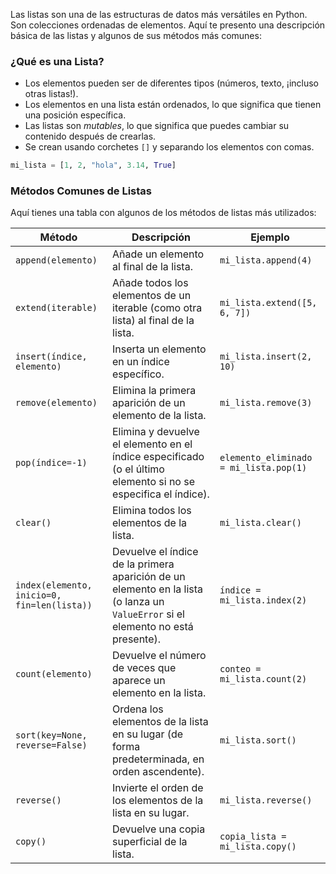 Las listas son una de las estructuras de datos más versátiles en Python. Son colecciones ordenadas de elementos. Aquí te presento una descripción básica de las listas y algunos de sus métodos más comunes:

### ¿Qué es una Lista?

- Los elementos pueden ser de diferentes tipos (números, texto, ¡incluso otras listas!).
- Los elementos en una lista están ordenados, lo que significa que tienen una posición específica.
- Las listas son _mutables_, lo que significa que puedes cambiar su contenido después de crearlas.
- Se crean usando corchetes `[]` y separando los elementos con comas.

```python
mi_lista = [1, 2, "hola", 3.14, True]
```

### Métodos Comunes de Listas

Aquí tienes una tabla con algunos de los métodos de listas más utilizados:

|Método|Descripción|Ejemplo|
|---|---|---|
|`append(elemento)`|Añade un elemento al final de la lista.|`mi_lista.append(4)`|
|`extend(iterable)`|Añade todos los elementos de un iterable (como otra lista) al final de la lista.|`mi_lista.extend([5, 6, 7])`|
|`insert(índice, elemento)`|Inserta un elemento en un índice específico.|`mi_lista.insert(2, 10)`|
|`remove(elemento)`|Elimina la primera aparición de un elemento de la lista.|`mi_lista.remove(3)`|
|`pop(índice=-1)`|Elimina y devuelve el elemento en el índice especificado (o el último elemento si no se especifica el índice).|`elemento_eliminado = mi_lista.pop(1)`|
|`clear()`|Elimina todos los elementos de la lista.|`mi_lista.clear()`|
|`index(elemento, inicio=0, fin=len(lista))`|Devuelve el índice de la primera aparición de un elemento en la lista (o lanza un `ValueError` si el elemento no está presente).|`índice = mi_lista.index(2)`|
|`count(elemento)`|Devuelve el número de veces que aparece un elemento en la lista.|`conteo = mi_lista.count(2)`|
|`sort(key=None, reverse=False)`|Ordena los elementos de la lista en su lugar (de forma predeterminada, en orden ascendente).|`mi_lista.sort()`|
|`reverse()`|Invierte el orden de los elementos de la lista en su lugar.|`mi_lista.reverse()`|
|`copy()`|Devuelve una copia superficial de la lista.|`copia_lista = mi_lista.copy()`|